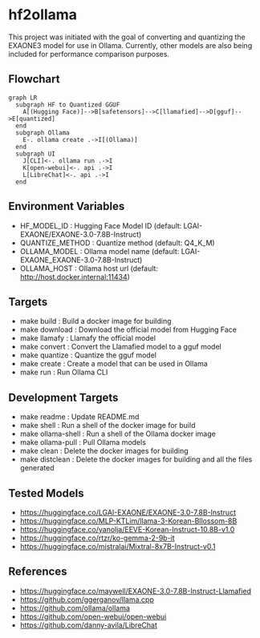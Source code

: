 # hf2ollama
This project was initiated with the goal of converting and quantizing the EXAONE3 model for use in Ollama. Currently, other models are also being included for performance comparison purposes.

Flowchart
---------
```mermaid
graph LR
  subgraph HF to Quantized GGUF
    A[(Hugging Face)]-->B[safetensors]-->C[llamafied]-->D[gguf]-->E[quantized]
  end
  subgraph Ollama
    E-. ollama create .->I[(Ollama)]
  end
  subgraph UI
    J[CLI]<-. ollama run .->I
    K[open-webui]<-. api .->I
    L[LibreChat]<-. api .->I
  end
```

Environment Variables
---------------------
* HF_MODEL_ID          : Hugging Face Model ID (default: LGAI-EXAONE/EXAONE-3.0-7.8B-Instruct)
* QUANTIZE_METHOD      : Quantize method (default: Q4_K_M)
* OLLAMA_MODEL         : Ollama model name (default: LGAI-EXAONE_EXAONE-3.0-7.8B-Instruct)
* OLLAMA_HOST          : Ollama host url (default: http://host.docker.internal:11434)

Targets
-------
* make build           : Build a docker image for building
* make download        : Download the official model from Hugging Face
* make llamafy         : Llamafy the official model
* make convert         : Convert the Llamafied model to a gguf model
* make quantize        : Quantize the gguf model
* make create          : Create a model that can be used in Ollama
* make run             : Run Ollama CLI

Development Targets
-------------------
* make readme          : Update README.md
* make shell           : Run a shell of the docker image for build
* make ollama-shell    : Run a shell of the Ollama docker image
* make ollama-pull     : Pull Ollama models
* make clean           : Delete the docker images for building
* make distclean       : Delete the docker images for building and all the files generated

Tested Models
-------------
* https://huggingface.co/LGAI-EXAONE/EXAONE-3.0-7.8B-Instruct
* https://huggingface.co/MLP-KTLim/llama-3-Korean-Bllossom-8B
* https://huggingface.co/yanolja/EEVE-Korean-Instruct-10.8B-v1.0
* https://huggingface.co/rtzr/ko-gemma-2-9b-it
* https://huggingface.co/mistralai/Mixtral-8x7B-Instruct-v0.1

References
----------
* https://huggingface.co/maywell/EXAONE-3.0-7.8B-Instruct-Llamafied
* https://github.com/ggerganov/llama.cpp
* https://github.com/ollama/ollama
* https://github.com/open-webui/open-webui
* https://github.com/danny-avila/LibreChat
